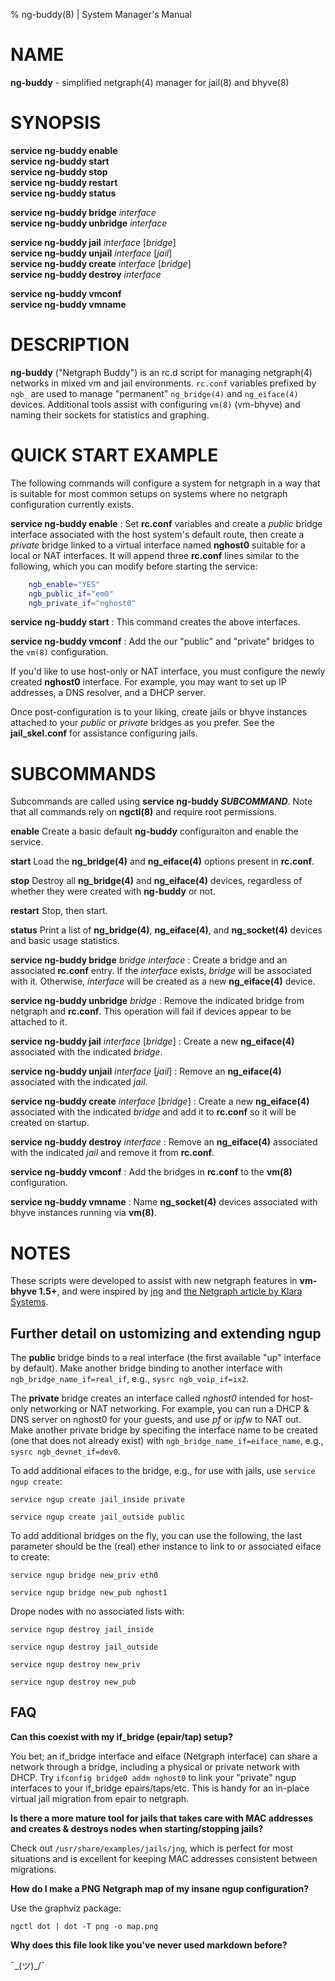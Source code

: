 % ng-buddy(8) | System Manager's Manual

# NAME

**ng-buddy** - simplified netgraph(4) manager for jail(8) and bhyve(8)

# SYNOPSIS

**service ng-buddy enable** \
**service ng-buddy start** \
**service ng-buddy stop** \
**service ng-buddy restart** \
**service ng-buddy status**

**service ng-buddy bridge** _interface_ \
**service ng-buddy unbridge** _interface_

**service ng-buddy jail** _interface_ [_bridge_]\
**service ng-buddy unjail** _interface_ [_jail_]\
**service ng-buddy create** _interface_ [_bridge_]\
**service ng-buddy destroy** _interface_

**service ng-buddy vmconf** \
**service ng-buddy vmname**

# DESCRIPTION

**ng-buddy** ("Netgraph Buddy") is an rc.d script for managing netgraph(4) networks in mixed vm and jail environments. `rc.conf` variables prefixed by `ngb_` are used to manage "permanent" `ng_bridge(4)` and `ng_eiface(4)` devices.  Additional tools assist with configuring `vm(8)` (vm-bhyve) and naming their sockets for statistics and graphing.

# QUICK START EXAMPLE

The following commands will configure a system for netgraph in a way that is suitable for most common setups on systems where no netgraph configuration currently exists.

**service ng-buddy enable**
:    Set **rc.conf** variables and create a _public_ bridge interface associated with the host system's default route, then create a _private_ bridge linked to a virtual interface named **nghost0** suitable for a local or NAT interfaces. It will append three **rc.conf** lines similar to the following, which you can modify before starting the service:


```sh
	ngb_enable="YES"
	ngb_public_if="em0"
	ngb_private_if="nghost0"
```

**service ng-buddy start**
:    This command creates the above interfaces.

**service ng-buddy vmconf**
:    Add the our "public" and "private" bridges to the `vm(8)` configuration.

If you'd like to use host-only or NAT interface, you must configure the newly created **nghost0** interface. For example, you may want to set up IP addresses, a DNS resolver, and a DHCP server.

Once post-configuration is to your liking, create jails or bhyve instances attached to your _public_ or _private_ bridges as you prefer. See the **jail_skel.conf** for assistance configuring jails.

# SUBCOMMANDS
Subcommands are called using **service ng-buddy _SUBCOMMAND_**. Note that all commands rely on **ngctl(8)** and require root permissions.

**enable**  Create a basic default **ng-buddy** configuraiton and enable the service.

**start**  Load the **ng_bridge(4)** and **ng_eiface(4)** options present in **rc.conf**.

**stop**  Destroy all **ng_bridge(4)** and **ng_eiface(4)** devices, regardless of whether they were created with **ng-buddy** or not.

**restart**  Stop, then start.

**status**  Print a list of **ng_bridge(4)**, **ng_eiface(4)**, and **ng_socket(4)** devices and basic usage statistics.

**service ng-buddy bridge** _bridge_ _interface_
:    Create a bridge and an associated **rc.conf** entry. If the _interface_ exists, _bridge_ will be associated with it. Otherwise, _interface_ will be created as a new **ng_eiface(4)** device.

**service ng-buddy unbridge** _bridge_
:    Remove the indicated bridge from netgraph and **rc.conf**. This operation will fail if devices appear to be attached to it.

**service ng-buddy jail** _interface_ [_bridge_] 
:    Create a new **ng_eiface(4)** associated with the indicated _bridge_.

**service ng-buddy unjail** _interface_ [_jail_]
:    Remove an **ng_eiface(4)** associated with the indicated _jail_.

**service ng-buddy create** _interface_ [_bridge_]
:    Create a new **ng_eiface(4)** associated with the indicated _bridge_ and add it to **rc.conf** so it will be created on startup.

**service ng-buddy destroy** _interface_
:    Remove an **ng_eiface(4)** associated with the indicated _jail_ and remove it from **rc.conf**.

**service ng-buddy vmconf**
:    Add the bridges in **rc.conf** to the **vm(8)** configuration.

**service ng-buddy vmname**
:    Name **ng_socket(4)** devices associated with bhyve instances running via **vm(8)**.

# NOTES

These scripts were developed to assist with new netgraph features in **vm-bhyve 1.5+**, and were inspired by [jng](https://github.com/freebsd/freebsd-src/blob/main/share/examples/jails/jng) and [the Netgraph article by Klara Systems](https://klarasystems.com/articles/using-netgraph-for-freebsds-bhyve-networking/).

## Further detail on ustomizing and extending ngup

The **public** bridge binds to a real interface (the first available "up" interface by default). Make another bridge binding to another interface with `ngb_bridge_name_if=real_if`, e.g., `sysrc ngb_voip_if=ix2`.

The **private** bridge creates an interface called *nghost0* intended for host-only networking or NAT networking. For example, you can run a DHCP & DNS server on nghost0 for your guests, and use _pf_ or _ipfw_ to NAT out. Make another private bridge by specifing the interface name to be created (one that does not already exist) with `ngb_bridge_name_if=eiface_name`, e.g., `sysrc ngb_devnet_if=dev0`.

To add additional eifaces to the bridge, e.g., for use with jails, use `service ngup create`:

`service ngup create jail_inside private`

`service ngup create jail_outside public`

To add additional bridges on the fly, you can use the following, the last parameter should be the (real) ether instance to link to or associated eiface to create:

`service ngup bridge new_priv eth0`

`service ngup bridge new_pub nghost1`

Drope nodes with no associated lists with:

`service ngup destroy jail_inside`

`service ngup destroy jail_outside`

`service ngup destroy new_priv`

`service ngup destroy new_pub`


## FAQ

**Can this coexist with my if_bridge (epair/tap) setup?**

You bet; an if_bridge interface and eiface (Netgraph interface) can share a network through a bridge, including a physical or private network with DHCP. Try `ifconfig bridge0 addm nghost0` to link your "private" ngup interfaces to your if_bridge epairs/taps/etc. This is handy for an in-place virtual jail migration from epair to netgraph.


**Is there a more mature tool for jails that takes care with MAC addresses and creates & destroys nodes when starting/stopping jails?**

Check out `/usr/share/examples/jails/jng`, which is perfect for most situations and is excellent for keeping MAC addresses consistent between migrations.


**How do I make a PNG Netgraph map of my insane ngup configuration?**

Use the graphviz package:

`ngctl dot | dot -T png -o map.png`


**Why does this file look like you've never used markdown before?**

¯\_(ツ)_/¯

